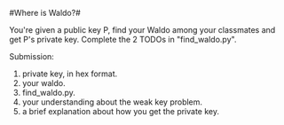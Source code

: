 #Where is Waldo?#

You're given a public key P, find your Waldo among your classmates and get P's private key.
Complete the 2 TODOs in "find_waldo.py".

Submission:
1. private key, in hex format.
2. your waldo.
3. find_waldo.py.
4. your understanding about the weak key problem.
5. a brief explanation about how you get the private key.
